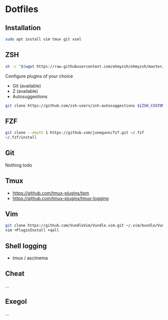 # Dotfiles

## Installation

```bash
sudo apt install vim tmux git xsel
```

## ZSH

```bash
sh -c "$(wget https://raw.githubusercontent.com/ohmyzsh/ohmyzsh/master/tools/install.sh -O -)"
```

Configure plugins of your choice
- Git (available)
- Z (available)
- Autosuggestions

```bash
git clone https://github.com/zsh-users/zsh-autosuggestions ${ZSH_CUSTOM:-~/.oh-my-zsh/custom}/plugins/zsh-autosuggestions
```

## FZF

```bash
git clone --depth 1 https://github.com/junegunn/fzf.git ~/.fzf
~/.fzf/install
```

## Git

Nothing todo

## Tmux

- https://github.com/tmux-plugins/tpm
- https://github.com/tmux-plugins/tmux-logging

## Vim

```bash
git clone https://github.com/VundleVim/Vundle.vim.git ~/.vim/bundle/Vundle.vim
vim +PluginInstall +qall
```

## Shell logging

- tmux / asciinema

## Cheat

...

## Exegol

...
